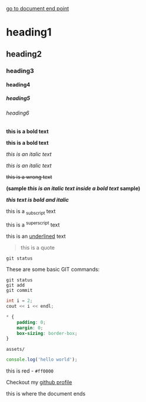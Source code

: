 [go to document end point](#document-end)
# heading1
## heading2
### heading3
#### heading4
##### heading5
###### heading6

**this is a bold text**

__this is a bold text__

*this is an italic text*

_this is an italic text_

~~this is a wrong text~~

**(sample _this is an italic text inside a bold text_ sample)**

***this text is bold and italic***

this is a <sub>subscript</sub> text

this is a <sup>superscript</sup> text

this is an <ins>underlined</ins> text

> this is a quote

`git status`

These are some basic GIT commands:

```
git status
git add
git commit
```

```cpp
int i = 2;
cout << i << endl;
```

```css
* {
    padding: 0;
    margin: 0;
    box-sizing: border-box;
}
```

```gitignore
assets/
```

```js
console.log('hello world');
```

this is red - `#ff0000`

Checkout my [github profile](https://github.com/Javad2006sy)


<a name="document-end"></a>
this is where the document ends